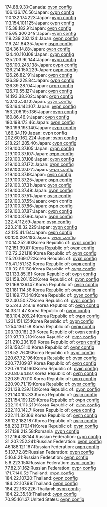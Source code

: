 174.88.9.33:Canada: [ovpn config](vpn/174_88_9_33.ovpn)  
106.136.176.56:Japan: [ovpn config](vpn/106_136_176_56.ovpn)  
110.132.174.223:Japan: [ovpn config](vpn/110_132_174_223.ovpn)  
113.154.101.125:Japan: [ovpn config](vpn/113_154_101_125.ovpn)  
115.38.182.91:Japan: [ovpn config](vpn/115_38_182_91.ovpn)  
115.65.200.248:Japan: [ovpn config](vpn/115_65_200_248.ovpn)  
119.239.232.124:Japan: [ovpn config](vpn/119_239_232_124.ovpn)  
119.241.84.35:Japan: [ovpn config](vpn/119_241_84_35.ovpn)  
124.36.14.88:Japan: [ovpn config](vpn/124_36_14_88.ovpn)  
124.40.110.108:Japan: [ovpn config](vpn/124_40_110_108.ovpn)  
125.203.90.144:Japan: [ovpn config](vpn/125_203_90_144.ovpn)  
126.100.243.138:Japan: [ovpn config](vpn/126_100_243_138.ovpn)  
126.214.150.229:Japan: [ovpn config](vpn/126_214_150_229.ovpn)  
126.26.82.191:Japan: [ovpn config](vpn/126_26_82_191.ovpn)  
126.39.228.84:Japan: [ovpn config](vpn/126_39_228_84.ovpn)  
126.39.28.104:Japan: [ovpn config](vpn/126_39_28_104.ovpn)  
126.79.55.127:Japan: [ovpn config](vpn/126_79_55_127.ovpn)  
14.193.38.202:Japan: [ovpn config](vpn/14_193_38_202.ovpn)  
153.135.58.13:Japan: [ovpn config](vpn/153_135_58_13.ovpn)  
153.164.143.107:Japan: [ovpn config](vpn/153_164_143_107.ovpn)  
153.206.195.136:Japan: [ovpn config](vpn/153_206_195_136.ovpn)  
160.86.46.9:Japan: [ovpn config](vpn/160_86_46_9.ovpn)  
180.198.173.46:Japan: [ovpn config](vpn/180_198_173_46.ovpn)  
180.199.198.140:Japan: [ovpn config](vpn/180_199_198_140.ovpn)  
1.66.34.119:Japan: [ovpn config](vpn/1_66_34_119.ovpn)  
202.60.162.224:Japan: [ovpn config](vpn/202_60_162_224.ovpn)  
218.221.205.40:Japan: [ovpn config](vpn/218_221_205_40.ovpn)  
219.100.37.105:Japan: [ovpn config](vpn/219_100_37_105.ovpn)  
219.100.37.107:Japan: [ovpn config](vpn/219_100_37_107.ovpn)  
219.100.37.108:Japan: [ovpn config](vpn/219_100_37_108.ovpn)  
219.100.37.172:Japan: [ovpn config](vpn/219_100_37_172.ovpn)  
219.100.37.177:Japan: [ovpn config](vpn/219_100_37_177.ovpn)  
219.100.37.19:Japan: [ovpn config](vpn/219_100_37_19.ovpn)  
219.100.37.25:Japan: [ovpn config](vpn/219_100_37_25.ovpn)  
219.100.37.31:Japan: [ovpn config](vpn/219_100_37_31.ovpn)  
219.100.37.49:Japan: [ovpn config](vpn/219_100_37_49.ovpn)  
219.100.37.51:Japan: [ovpn config](vpn/219_100_37_51.ovpn)  
219.100.37.55:Japan: [ovpn config](vpn/219_100_37_55.ovpn)  
219.100.37.86:Japan: [ovpn config](vpn/219_100_37_86.ovpn)  
219.100.37.87:Japan: [ovpn config](vpn/219_100_37_87.ovpn)  
219.100.37.96:Japan: [ovpn config](vpn/219_100_37_96.ovpn)  
222.4.112.69:Japan: [ovpn config](vpn/222_4_112_69.ovpn)  
223.218.32.229:Japan: [ovpn config](vpn/223_218_32_229.ovpn)  
42.125.41.164:Japan: [ovpn config](vpn/42_125_41_164.ovpn)  
60.150.204.195:Japan: [ovpn config](vpn/60_150_204_195.ovpn)  
110.14.252.60:Korea Republic of: [ovpn config](vpn/110_14_252_60.ovpn)  
112.151.99.87:Korea Republic of: [ovpn config](vpn/112_151_99_87.ovpn)  
112.72.221.118:Korea Republic of: [ovpn config](vpn/112_72_221_118.ovpn)  
115.20.169.172:Korea Republic of: [ovpn config](vpn/115_20_169_172.ovpn)  
115.41.151.162:Korea Republic of: [ovpn config](vpn/115_41_151_162.ovpn)  
118.32.66.168:Korea Republic of: [ovpn config](vpn/118_32_66_168.ovpn)  
121.133.85.161:Korea Republic of: [ovpn config](vpn/121_133_85_161.ovpn)  
121.158.201.152:Korea Republic of: [ovpn config](vpn/121_158_201_152.ovpn)  
121.168.136.147:Korea Republic of: [ovpn config](vpn/121_168_136_147.ovpn)  
121.181.114.58:Korea Republic of: [ovpn config](vpn/121_181_114_58.ovpn)  
121.189.77.248:Korea Republic of: [ovpn config](vpn/121_189_77_248.ovpn)  
122.40.50.37:Korea Republic of: [ovpn config](vpn/122_40_50_37.ovpn)  
125.243.248.19:Korea Republic of: [ovpn config](vpn/125_243_248_19.ovpn)  
14.33.11.47:Korea Republic of: [ovpn config](vpn/14_33_11_47.ovpn)  
183.104.206.24:Korea Republic of: [ovpn config](vpn/183_104_206_24.ovpn)  
1.231.151.135:Korea Republic of: [ovpn config](vpn/1_231_151_135.ovpn)  
1.254.136.158:Korea Republic of: [ovpn config](vpn/1_254_136_158.ovpn)  
203.130.182.29:Korea Republic of: [ovpn config](vpn/203_130_182_29.ovpn)  
210.97.73.218:Korea Republic of: [ovpn config](vpn/210_97_73_218.ovpn)  
211.210.236.199:Korea Republic of: [ovpn config](vpn/211_210_236_199.ovpn)  
218.158.51.10:Korea Republic of: [ovpn config](vpn/218_158_51_10.ovpn)  
218.52.76.39:Korea Republic of: [ovpn config](vpn/218_52_76_39.ovpn)  
220.67.72.196:Korea Republic of: [ovpn config](vpn/220_67_72_196.ovpn)  
220.77.109.87:Korea Republic of: [ovpn config](vpn/220_77_109_87.ovpn)  
220.79.114.160:Korea Republic of: [ovpn config](vpn/220_79_114_160.ovpn)  
220.80.64.187:Korea Republic of: [ovpn config](vpn/220_80_64_187.ovpn)  
220.89.70.110:Korea Republic of: [ovpn config](vpn/220_89_70_110.ovpn)  
220.90.71.119:Korea Republic of: [ovpn config](vpn/220_90_71_119.ovpn)  
221.138.239.113:Korea Republic of: [ovpn config](vpn/221_138_239_113.ovpn)  
221.140.107.33:Korea Republic of: [ovpn config](vpn/221_140_107_33.ovpn)  
221.154.199.129:Korea Republic of: [ovpn config](vpn/221_154_199_129.ovpn)  
222.104.118.213:Korea Republic of: [ovpn config](vpn/222_104_118_213.ovpn)  
222.110.142.7:Korea Republic of: [ovpn config](vpn/222_110_142_7.ovpn)  
222.111.32.166:Korea Republic of: [ovpn config](vpn/222_111_32_166.ovpn)  
39.122.182.187:Korea Republic of: [ovpn config](vpn/39_122_182_187.ovpn)  
58.232.170.141:Korea Republic of: [ovpn config](vpn/58_232_170_141.ovpn)  
217.138.212.58:Romania: [ovpn config](vpn/217_138_212_58.ovpn)  
212.164.38.144:Russian Federation: [ovpn config](vpn/212_164_38_144.ovpn)  
31.207.252.241:Russian Federation: [ovpn config](vpn/31_207_252_241.ovpn)  
46.188.121.167:Russian Federation: [ovpn config](vpn/46_188_121_167.ovpn)  
5.137.72.85:Russian Federation: [ovpn config](vpn/5_137_72_85.ovpn)  
5.16.8.21:Russian Federation: [ovpn config](vpn/5_16_8_21.ovpn)  
5.8.223.150:Russian Federation: [ovpn config](vpn/5_8_223_150.ovpn)  
77.82.31.162:Russian Federation: [ovpn config](vpn/77_82_31_162.ovpn)  
171.7.140.52:Thailand: [ovpn config](vpn/171_7_140_52.ovpn)  
184.22.107.20:Thailand: [ovpn config](vpn/184_22_107_20.ovpn)  
184.22.107.99:Thailand: [ovpn config](vpn/184_22_107_99.ovpn)  
184.22.163.226:Thailand: [ovpn config](vpn/184_22_163_226.ovpn)  
184.22.35.58:Thailand: [ovpn config](vpn/184_22_35_58.ovpn)  
70.95.161.37:United States: [ovpn config](vpn/70_95_161_37.ovpn)  
